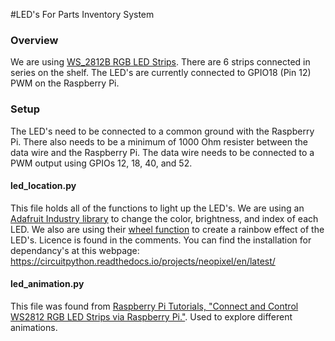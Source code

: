 #LED's For Parts Inventory System
### Overview
We are using [WS_2812B RGB LED Strips](https://www.amazon.com/Programmable-Aclorol-Individually-Addressable-Raspberry/dp/B07BKNS7DJ/ref=sr_1_1?dchild=1&keywords=B07BKNS7DJ&qid=1618847458&sr=8-1). There are 6 strips connected in series on the shelf. The LED's are currently connected to GPIO18 (Pin 12) PWM on the Raspberry Pi. 
### Setup
The LED's need to be connected to a common ground with the Raspberry Pi. There also needs to be a minimum of 1000 Ohm resister between the data wire and the Raspberry Pi. The data wire needs to be connected to a PWM output using GPIOs 12, 18, 40, and 52. 
#### led_location.py
This file holds all of the functions to light up the LED's.  We are using an [Adafruit Industry library](https://github.com/adafruit/Adafruit_CircuitPython_NeoPixel) to change the color, brightness, and index of each LED. We also are using their [wheel function](https://github.com/adafruit/Adafruit_CircuitPython_NeoPixel/blob/master/examples/neopixel_rpi_simpletest.py) to create a rainbow effect of the LED's. Licence is found in the comments. You can find the installation for dependancy's at this webpage: https://circuitpython.readthedocs.io/projects/neopixel/en/latest/

#### led_animation.py
This file was found from [Raspberry Pi Tutorials, "Connect and Control WS2812 RGB LED Strips via Raspberry Pi."](https://tutorials-raspberrypi.com/connect-control-raspberry-pi-ws2812-rgb-led-strips/). Used to explore different animations.

